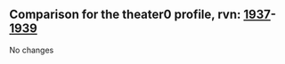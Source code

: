 ## Comparison for the theater0 profile, rvn: [1937](https://github.com/PRO100KatYT/FortniteProfileRevisions/tree/main/profiles/theater0/1937%20theater0.json)-[1939](https://github.com/PRO100KatYT/FortniteProfileRevisions/tree/main/profiles/theater0/1939%20theater0.json)

No changes
